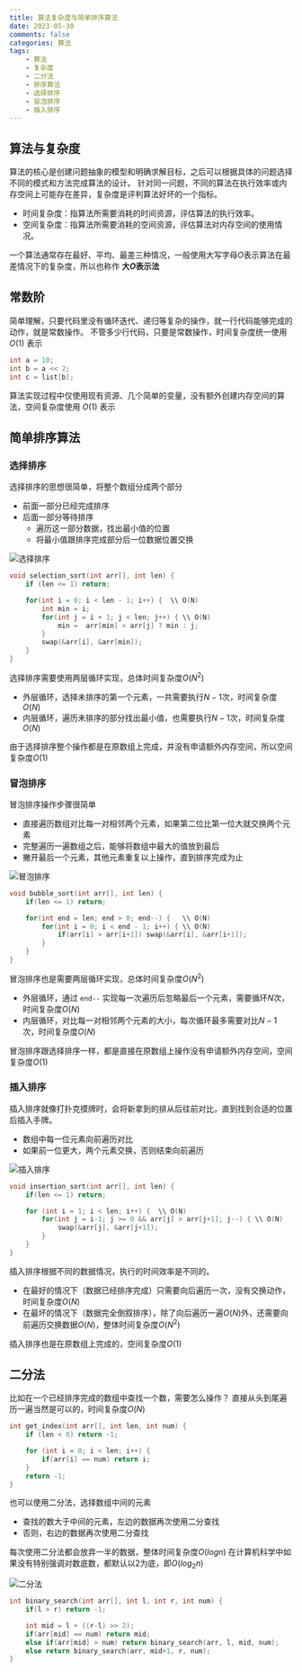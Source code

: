```yaml
---
title: 算法复杂度与简单排序算法
date: 2023-05-30
comments: false
categories: 算法
tags:
	- 算法
	- 复杂度
	- 二分法
	- 排序算法
	- 选择排序
	- 冒泡排序
	- 插入排序
---
```


## 算法与复杂度

算法的核心是创建问题抽象的模型和明确求解目标，之后可以根据具体的问题选择不同的模式和方法完成算法的设计。
针对同一问题，不同的算法在执行效率或内存空间上可能存在差异，复杂度是评判算法好坏的一个指标。

- 时间复杂度：指算法所需要消耗的时间资源，评估算法的执行效率。
- 空间复杂度：指算法所需要消耗的空间资源，评估算法对内存空间的使用情况。

一个算法通常存在最好、平均、最差三种情况，一般使用大写字母$O$表示算法在最差情况下的复杂度，所以也称作 **大$O$表示法**

## 常数阶

简单理解，只要代码里没有循环迭代、递归等复杂的操作，就一行代码能够完成的动作，就是常数操作。
不管多少行代码，只要是常数操作，时间复杂度统一使用 $O(1)$ 表示

```c
int a = 10;
int b = a << 2;
int c = list[b];
```

算法实现过程中仅使用现有资源、几个简单的变量，没有额外创建内存空间的算法，空间复杂度使用 $O(1)$ 表示

## 简单排序算法

### 选择排序

选择排序的思想很简单，将整个数组分成两个部分
- 前面一部分已经完成排序
- 后面一部分等待排序
	- 遍历这一部分数据，找出最小值的位置
	- 将最小值跟排序完成部分后一位数据位置交换

![选择排序](https://images.rescld.cn/selectionSort.gif)

```c
void selection_sort(int arr[], int len) {
	if (len <= 1) return;

	for(int i = 0; i < len - 1; i++) {  \\ O(N)
		int min = i;
		for(int j = i + 1; j < len; j++) { \\ O(N)
			min =  arr[min] < arr[j] ? min : j;
		}
		swap(&arr[i], &arr[min]);
	}
}
```

选择排序需要使用两层循环实现，总体时间复杂度$O(N^2)$
- 外层循环，选择未排序的第一个元素，一共需要执行$N-1$次，时间复杂度$O(N)$
- 内层循环，遍历未排序的部分找出最小值，也需要执行$N-1$次，时间复杂度$O(N)$

由于选择排序整个操作都是在原数组上完成，并没有申请额外内存空间，所以空间复杂度$O(1)$

### 冒泡排序

冒泡排序操作步骤很简单
- 直接遍历数组对比每一对相邻两个元素，如果第二位比第一位大就交换两个元素
- 完整遍历一遍数组之后，能够将数组中最大的值放到最后
- 撇开最后一个元素，其他元素重复以上操作，直到排序完成为止

![冒泡排序](https://images.rescld.cn/bubbleSort.gif)

```c
void bubble_sort(int arr[], int len) {
	if(len <= 1) return;

	for(int end = len; end > 0; end--) {   \\ O(N)
		for(int i = 0; i < end - 1; i++) { \\ O(N)
			if(arr[i] > arr[i+1]) swap(&arr[i], &arr[i+1]);
		}
	}
}
```

冒泡排序也是需要两层循环实现，总体时间复杂度$O(N^2)$
- 外层循环，通过 `end--` 实现每一次遍历后忽略最后一个元素，需要循环$N$次，时间复杂度$O(N)$
- 内层循环，对比每一对相邻两个元素的大小，每次循环最多需要对比$N-1$次，时间复杂度$O(N)$

冒泡排序跟选择排序一样，都是直接在原数组上操作没有申请额外内存空间，空间复杂度$O(1)$

### 插入排序

插入排序就像打扑克摸牌时，会将新拿到的排从后往前对比，直到找到合适的位置后插入手牌。
- 数组中每一位元素向前遍历对比
- 如果前一位更大，两个元素交换，否则结束向前遍历

![插入排序](https://images.rescld.cn/insertionSort.gif)

```c
void insertion_sort(int arr[], int len) {
	if(len <= 1) return;

	for (int i = 1; i < len; i++) {  \\ O(N)
		for(int j = i-1; j >= 0 && arr[j] > arr[j+1]; j--) { \\ O(N)
			swap(&arr[j], &arr[j+1]);
		}
	}
}
```

插入排序根据不同的数据情况，执行的时间效率是不同的。
- 在最好的情况下（数据已经排序完成）只需要向后遍历一次，没有交换动作，时间复杂度$O(N)$
- 在最坏的情况下（数据完全倒叙排序），除了向后遍历一遍$O(N)$外，还需要向前遍历交换数据$O(N)$，整体时间复杂度$O(N^2)$

插入排序也是在原数组上完成的，空间复杂度$O(1)$

## 二分法

比如在一个已经排序完成的数组中查找一个数，需要怎么操作？
直接从头到尾遍历一遍当然是可以的，时间复杂度$O(N)$

```c
int get_index(int arr[], int len, int num) {
	if (len < 0) return -1;

	for (int i = 0; i < len; i++) {
		if(arr[i] == num) return i;
	}
	return -1;
}
```

也可以使用二分法，选择数组中间的元素
- 查找的数大于中间的元素，左边的数据再次使用二分查找
- 否则，右边的数据再次使用二分查找


每次使用二分法都会放弃一半的数据，整体时间复杂度$O(logn)$
在计算机科学中如果没有特别强调对数底数，都默认以2为底，即$O(log_2n)$

![二分法](https://images.rescld.cn/Binary_search_into_array.png)

```c
int binary_search(int arr[], int l, int r, int num) {
	if(l > r) return -1;

	int mid = l + ((r-l) >> 2);
	if(arr[mid] == num) return mid;
	else if(arr[mid] > num) return binary_search(arr, l, mid, num);
	else return binary_search(arr, mid+1, r, num);
}
```















